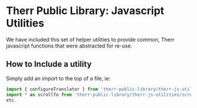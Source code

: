 # Therr Public Library: Javascript Utilities
We have included this set of helper utilities to provide common, Therr javascript functions that were abstracted for re-use.

## How to Include a utility
Simply add an import to the top of a file, ie:
```javascript
import { configureTranslator } from 'therr-public-library/therr-js-utilities/localization';
import * as scrollTo from 'therr-public-library/therr-js-utilities/scroll-to';
etc.
```
